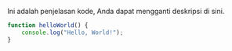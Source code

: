 Ini adalah penjelasan kode, Anda dapat mengganti deskripsi di sini.

```javascript
function helloWorld() {
    console.log("Hello, World!");
}
